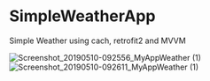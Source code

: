 # SimpleWeatherApp
Simple Weather using cach, retrofit2 and MVVM

![Screenshot_20190510-092556_MyAppWeather (1)](https://user-images.githubusercontent.com/47636256/57508092-46215400-7309-11e9-8f9f-e189d728d188.jpg)
![Screenshot_20190510-092611_MyAppWeather (1)](https://user-images.githubusercontent.com/47636256/57508104-49b4db00-7309-11e9-86a8-82d0bada6656.jpg)

